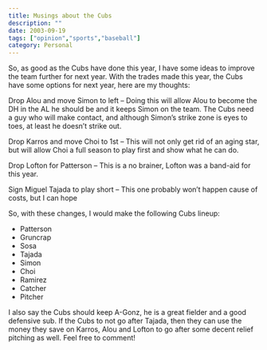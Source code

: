 ```yaml
---
title: Musings about the Cubs
description: ""
date: 2003-09-19
tags: ["opinion","sports","baseball"]
category: Personal
---
```


So, as good as the Cubs have done this year, I have some ideas to improve the team further for next year. With the trades made this year, the Cubs have some options for next year, here are my thoughts:

Drop Alou and move Simon to left – Doing this will allow Alou to become the DH in the AL he should be and it keeps Simon on the team. The Cubs need a guy who will make contact, and although Simon’s strike zone is eyes to toes, at least he doesn’t strike out.

Drop Karros and move Choi to 1st – This will not only get rid of an aging star, but will allow Choi a full season to play first and show what he can do.

Drop Lofton for Patterson – This is a no brainer, Lofton was a band-aid for this year.

Sign Miguel Tajada to play short – This one probably won’t happen cause of costs, but I can hope

So, with these changes, I would make the following Cubs lineup:

* Patterson
* Gruncrap
* Sosa
* Tajada
* Simon
* Choi
* Ramirez
* Catcher
* Pitcher

I also say the Cubs should keep A-Gonz, he is a great fielder and a good defensive sub. If the Cubs to not go after Tajada, then they can use the money they save on Karros, Alou and Lofton to go after some decent relief pitching as well. Feel free to comment!